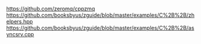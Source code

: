https://github.com/zeromq/cppzmq
https://github.com/booksbyus/zguide/blob/master/examples/C%2B%2B/zhelpers.hpp
https://github.com/booksbyus/zguide/blob/master/examples/C%2B%2B/asyncsrv.cpp
